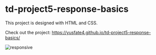 # td-project5-response-basics
This project is designed with HTML and CSS.

Check out the project: https://yusfate4.github.io/td-project5-response-basics/


![responsive](https://user-images.githubusercontent.com/65573250/192276922-fee6a0ac-8640-4f28-85a7-692741795139.png)
